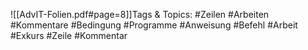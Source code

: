 
![[AdvIT-Folien.pdf#page=8]]Tags & Topics:
   #Zeilen
   #Arbeiten
   #Kommentare
   #Bedingung
   #Programme
   #Anweisung
   #Befehl
   #Arbeit
   #Exkurs
   #Zeile
   #Kommentar